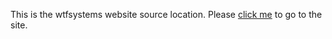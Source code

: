 This is the wtfsystems website source location.  Please [click me](https://www.wtfsystems.net) to go to the site.
